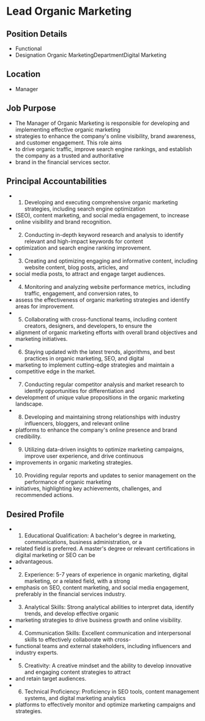 # Lead Organic Marketing

## Position Details

* Functional
* Designation Organic MarketingDepartmentDigital Marketing

## Location

* Manager

## Job Purpose

* The Manager of Organic Marketing is responsible for developing and implementing effective organic marketing
* strategies to enhance the company's online visibility, brand awareness, and customer engagement. This role aims
* to drive organic traffic, improve search engine rankings, and establish the company as a trusted and authoritative
* brand in the financial services sector.

## Principal Accountabilities

* 1. Developing and executing comprehensive organic marketing strategies, including search engine optimization
* (SEO), content marketing, and social media engagement, to increase online visibility and brand recognition.
* 2. Conducting in-depth keyword research and analysis to identify relevant and high-impact keywords for content
* optimization and search engine ranking improvement.
* 3. Creating and optimizing engaging and informative content, including website content, blog posts, articles, and
* social media posts, to attract and engage target audiences.
* 4. Monitoring and analyzing website performance metrics, including traffic, engagement, and conversion rates, to
* assess the effectiveness of organic marketing strategies and identify areas for improvement.
* 5. Collaborating with cross-functional teams, including content creators, designers, and developers, to ensure the
* alignment of organic marketing efforts with overall brand objectives and marketing initiatives.
* 6. Staying updated with the latest trends, algorithms, and best practices in organic marketing, SEO, and digital
* marketing to implement cutting-edge strategies and maintain a competitive edge in the market.
* 7. Conducting regular competitor analysis and market research to identify opportunities for differentiation and
* development of unique value propositions in the organic marketing landscape.
* 8. Developing and maintaining strong relationships with industry influencers, bloggers, and relevant online
* platforms to enhance the company's online presence and brand credibility.
* 9. Utilizing data-driven insights to optimize marketing campaigns, improve user experience, and drive continuous
* improvements in organic marketing strategies.
* 10. Providing regular reports and updates to senior management on the performance of organic marketing
* initiatives, highlighting key achievements, challenges, and recommended actions.

## Desired Profile

* 1. Educational Qualification: A bachelor's degree in marketing, communications, business administration, or a
* related field is preferred. A master's degree or relevant certifications in digital marketing or SEO can be
* advantageous.
* 2. Experience: 5-7 years of experience in organic marketing, digital marketing, or a related field, with a strong
* emphasis on SEO, content marketing, and social media engagement, preferably in the financial services industry.
* 3. Analytical Skills: Strong analytical abilities to interpret data, identify trends, and develop effective organic
* marketing strategies to drive business growth and online visibility.
* 4. Communication Skills: Excellent communication and interpersonal skills to effectively collaborate with cross-
* functional teams and external stakeholders, including influencers and industry experts.
* 5. Creativity: A creative mindset and the ability to develop innovative and engaging content strategies to attract
* and retain target audiences.
* 6. Technical Proficiency: Proficiency in SEO tools, content management systems, and digital marketing analytics
* platforms to effectively monitor and optimize marketing campaigns and strategies.

